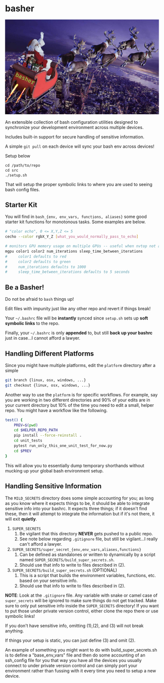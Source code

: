 # basher
![Basher Logo](basher_logo.png)

An extensible collection of bash configuration utilities designed to synchronize your development environment across multiple devices.

Includes built-in support for secure handling of sensitive information.

A simple `git pull` on each device will sync your bash env across devices!

Setup below
```
cd /path/to/repo
cd src
./setup.sh
```

That will setup the proper symbolic links to where you are used to seeing bash config files. 

## Starter Kit
You will find in `bash_{env, env_vars, functions, aliases}` some good starter kit functions for monotonous tasks. 
Some examples are below.

```bash
# "color echo", 0 <= X,Y,Z <= 5
cecho --color rgbX_Y_Z [what_you_would_normally_pass_to_echo]
```
```bash
# monitors GPU memory usage on multiple GPUs -- useful when nvtop not available
mgpu color1 color2 num_iterations sleep_time_between_iterations
#     color1 defaults to red
#     color2 defaults to green
#     num_iterations defaults to 1000
#     sleep_time_between_iterations defaults to 5 seconds
```

## Be a Basher!
Do not be afraid to `bash` things up! 

Edit files with impunity just like any other repo and revert if things break!

Your `~/.bashrc` file will be **instantly** synced since `setup.sh` sets up **soft symbolic links** to the repo.

Finally, your `~/.bashrc` is only **appended** to, but still **back up your bashrc** just in case...I cannot afford a lawyer.

## Handling Different Platforms
Since you might have multiple platforms, edit the `platform` directory after a simple

```bash
git branch {linux, osx, windows, ...}
git checkout {linux, osx, windows, ...}
```


Another way to use the `platform` is for specific workflows. 
For example, say you are working in two different directories and
    90% of your edits are in your current directory but 10% of the time you need to edit a small, helper repo. 
You might have a workflow like the following.

```bash
test() {
    PREV=$(pwd)
    cd $HELPER_REPO_PATH
    pip install --force-reinstall .
    cd unit_tests
    pytest run_only_this_one_unit_test_for_now.py
    cd $PREV
}
```

This will allow you to essentially dump temporary shorthands without mucking up your global bash environment setup.

## Handling Sensitive Information
The `MILD_SECRETS` directory does some simple accounting for you; as long as you know where it expects things to be, it should be able
to integrate sensitive info into your bashrc. It expects three things; if it doesn't find these, then it will attempt to integrate the
information but if it's not there, it will exit **quietly**.


1. `SUPER_SECRETS`
    1. Be vigilant that this directory **NEVER** gets pushed to a public repo.
    2. See note below regarding `.gitignore` file, but still be vigilant...I really can't afford a lawyer. 
2. `SUPER_SECRETS/super_secret_{env,env_vars,aliases,functions}`
    1. Can be defined as standalones or written to dynamically by a script named `SUPER_SECRETS/build_super_secrets.sh`.
    2. Should use that info to write to files described in (2).
3. `SUPER_SECRETS/build_super_secrets.sh` (OPTIONAL)
    1. This is a script that builds the environment variables, functions, etc. based on your sensitive info.
    2. Should use that info to write to files described in (2).
  
**NOTE**: Look at the `.gitignore` file. Any variable with snake or camel case of `super_secrets` will be ignored to make sure things do not get tracked. Make sure to only put
sensitive info inside the `SUPER_SECRETS` directory! If you want to put those under private version control, either clone the repo there or use symbolic links! 


If you don't have sensitive info, omitting (1),(2), and (3) will not break anything.

If things your setup is static, you can just define (3) and omit (2).

An example of something you might want to do with build_super_secrets.sh is to define a "base_env_vars" file and then do some accounting
  of an ssh_config file for you that way you have all the devices you usually connect to under private version control and can simply
  port your environment rather than fussing with it every time you need to setup a new device.
